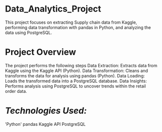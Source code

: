 # Data_Analytics_Project

This project focuses on extracting Supply chain data from Kaggle, performing data transformation with pandas in Python, and analyzing the data using PostgreSQL.


# **Project Overview**

The project performs the following steps
Data Extraction: Extracts data from Kaggle using the Kaggle API (Python).
Data Transformation: Cleans and transforms the data for analysis using pandas (Python).
Data Loading: Loads the transformed data into a PostgreSQL database.
Data Insights: Performs analysis using PostgreSQL to uncover trends within the retail order data.

# _Technologies Used:_
'Python'
pandas
Kaggle API 
PostgreSQL

